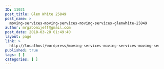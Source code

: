 ```yaml
---
ID: 11021
post_title: Glen White 25849
post_name: >
  moving-services-moving-services-moving-services-glenwhite-25849
author: mrgabonijeff@gmail.com
post_date: 2018-03-28 01:49:40
layout: page
link: >
  http://localhost/wordpress/moving-services-moving-services-moving-services-glenwhite-25849/
published: true
tags: [ ]
categories: [ ]
---
```

